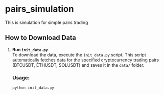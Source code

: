 # pairs_simulation
This is simulation for simple pairs trading

## How to Download Data

1. **Run `init_data.py`**  
   To download the data, execute the `init_data.py` script. This script automatically fetches data for the specified cryptocurrency trading pairs (BTCUSDT, ETHUSDT, SOLUSDT) and saves it in the `data/` folder.

   ### Usage:
   ```bash
   python init_data.py
